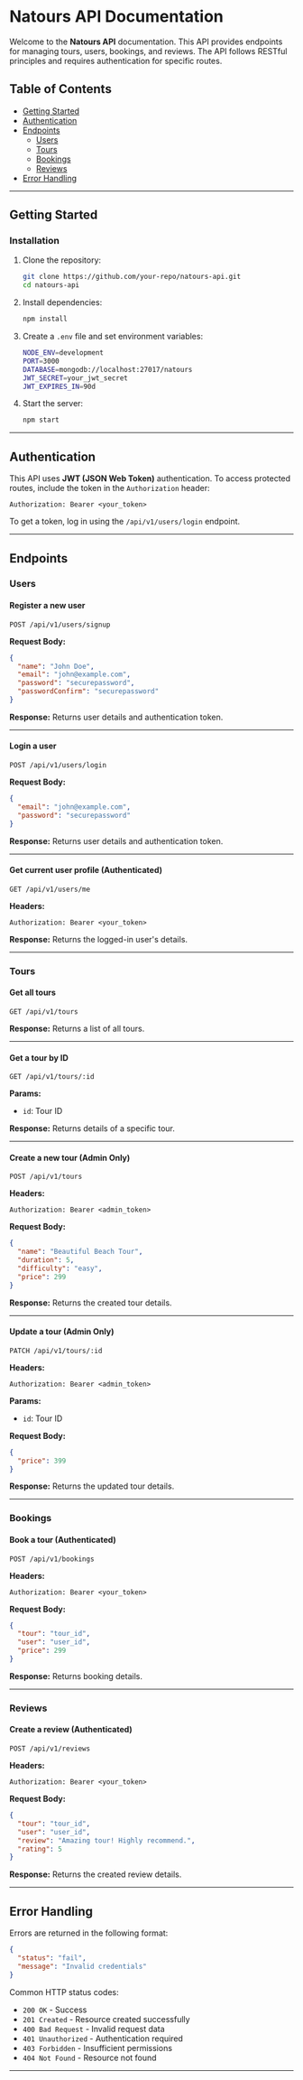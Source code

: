 # Natours API Documentation

Welcome to the **Natours API** documentation. This API provides endpoints for managing tours, users, bookings, and reviews. The API follows RESTful principles and requires authentication for specific routes.

## Table of Contents
- [Getting Started](#getting-started)
- [Authentication](#authentication)
- [Endpoints](#endpoints)
  - [Users](#users)
  - [Tours](#tours)
  - [Bookings](#bookings)
  - [Reviews](#reviews)
- [Error Handling](#error-handling)

---

## Getting Started

### Installation
1. Clone the repository:
   ```bash
   git clone https://github.com/your-repo/natours-api.git
   cd natours-api
   ```
2. Install dependencies:
   ```bash
   npm install
   ```
3. Create a `.env` file and set environment variables:
   ```bash
   NODE_ENV=development
   PORT=3000
   DATABASE=mongodb://localhost:27017/natours
   JWT_SECRET=your_jwt_secret
   JWT_EXPIRES_IN=90d
   ```
4. Start the server:
   ```bash
   npm start
   ```

---

## Authentication
This API uses **JWT (JSON Web Token)** authentication. To access protected routes, include the token in the `Authorization` header:

```
Authorization: Bearer <your_token>
```

To get a token, log in using the `/api/v1/users/login` endpoint.

---

## Endpoints

### Users

#### Register a new user
`POST /api/v1/users/signup`

**Request Body:**
```json
{
  "name": "John Doe",
  "email": "john@example.com",
  "password": "securepassword",
  "passwordConfirm": "securepassword"
}
```

**Response:**
Returns user details and authentication token.

---

#### Login a user
`POST /api/v1/users/login`

**Request Body:**
```json
{
  "email": "john@example.com",
  "password": "securepassword"
}
```

**Response:**
Returns user details and authentication token.

---

#### Get current user profile (Authenticated)
`GET /api/v1/users/me`

**Headers:**
```
Authorization: Bearer <your_token>
```

**Response:**
Returns the logged-in user's details.

---

### Tours

#### Get all tours
`GET /api/v1/tours`

**Response:**
Returns a list of all tours.

---

#### Get a tour by ID
`GET /api/v1/tours/:id`

**Params:**
- `id`: Tour ID

**Response:**
Returns details of a specific tour.

---

#### Create a new tour (Admin Only)
`POST /api/v1/tours`

**Headers:**
```
Authorization: Bearer <admin_token>
```

**Request Body:**
```json
{
  "name": "Beautiful Beach Tour",
  "duration": 5,
  "difficulty": "easy",
  "price": 299
}
```

**Response:**
Returns the created tour details.

---

#### Update a tour (Admin Only)
`PATCH /api/v1/tours/:id`

**Headers:**
```
Authorization: Bearer <admin_token>
```

**Params:**
- `id`: Tour ID

**Request Body:**
```json
{
  "price": 399
}
```

**Response:**
Returns the updated tour details.

---

### Bookings

#### Book a tour (Authenticated)
`POST /api/v1/bookings`

**Headers:**
```
Authorization: Bearer <your_token>
```

**Request Body:**
```json
{
  "tour": "tour_id",
  "user": "user_id",
  "price": 299
}
```

**Response:**
Returns booking details.

---

### Reviews

#### Create a review (Authenticated)
`POST /api/v1/reviews`

**Headers:**
```
Authorization: Bearer <your_token>
```

**Request Body:**
```json
{
  "tour": "tour_id",
  "user": "user_id",
  "review": "Amazing tour! Highly recommend.",
  "rating": 5
}
```

**Response:**
Returns the created review details.

---

## Error Handling
Errors are returned in the following format:
```json
{
  "status": "fail",
  "message": "Invalid credentials"
}
```

Common HTTP status codes:
- `200 OK` - Success
- `201 Created` - Resource created successfully
- `400 Bad Request` - Invalid request data
- `401 Unauthorized` - Authentication required
- `403 Forbidden` - Insufficient permissions
- `404 Not Found` - Resource not found

---

